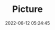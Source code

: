 ---
weight: 1
images:
- /images/edited/6.jpeg
title: Picture
date: 2022-06-12 05:24:45
tags: [luminar neo,work]
---